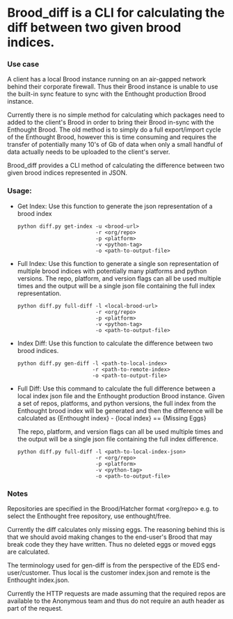 # Brood_diff is a CLI for calculating the diff between two given brood indices.

### Use case

A client has a local Brood instance running on an air-gapped network behind
their corporate firewall. Thus their Brood instance is unable to use the
built-in sync feature to sync with the Enthought production Brood instance.

Currently there is no simple method for calculating which packages need to 
added to the client's Brood in order to bring their Brood in-sync with the
Enthought Brood. The old method is to simply do a full export/import cycle
of the Enthought Brood, however this is time consuming and requires the
transfer of potentially many 10's of Gb of data when only a small handful of
data actually needs to be uploaded to the client's server.

Brood_diff provides a CLI method of calculating the difference between two
given brood indices represented in JSON.


### Usage:

* Get Index: Use this function to generate the json representation of a brood
  index

    ```
    python diff.py get-index -u <brood-url>
                             -r <org/repo>
                             -p <platform>
                             -v <python-tag>
                             -o <path-to-output-file>
    ```

* Full Index: Use this function to generate a single son representation of
  multiple brood indices with potentially many platforms and python versions.
  The repo, platform, and version flags can all be used multiple times and the
  output will be a single json file containing the full index representation.

    ```
    python diff.py full-diff -l <local-brood-url>
                             -r <org/repo>
                             -p <platform>
                             -v <python-tag>
                             -o <path-to-output-file>
    ```

* Index Diff: Use this function to calculate the difference between two brood
  indices.

    ```
    python diff.py gen-diff -l <path-to-local-index>
                            -r <path-to-remote-index>
                            -o <path-to-output-file>
    ```

* Full Diff: Use this command to calculate the full difference between a local
  index json file and the Enthought production Brood instance. Given a set of
  repos, platforms, and python versions, the full index from the Enthought
  brood index will be generated and then the difference will be calculated as
  {Enthought index} - {local index} == {Missing Eggs}

  The repo, platform, and version flags can all be used multiple times and the
  output will be a single json file containing the full index difference.

    ```
    python diff.py full-diff -l <path-to-local-index-json>
                             -r <org/repo>
                             -p <platform>
                             -v <python-tag>
                             -o <path-to-output-file>
    ```
  
### Notes

Repositories are specified in the Brood/Hatcher format <org/repo> e.g. to
select the Enthought free repository, use enthought/free.

Currently the diff calculates only missing eggs. The reasoning behind this is
that we should avoid making changes to the end-user's Brood that may break
code they they have written. Thus no deleted eggs or moved eggs are calculated.

The terminology used for gen-diff is from the perspective of the EDS
end-user/customer.
Thus local is the customer index.json and remote is the Enthought index.json.

Currently the HTTP requests are made assuming that the required repos are
available to the Anonymous team and thus do not require an auth header as part
of the request.

